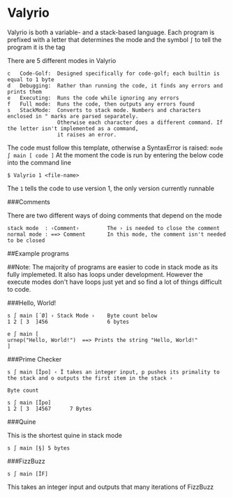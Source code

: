 # Valyrio

Valyrio is both a variable- and a stack-based language. Each program is prefixed with a letter that determines the mode and the symbol ` ∫ ` to tell the program it is the tag

There are 5 different modes in Valyrio

    c   Code-Golf:  Designed specifically for code-golf; each builtin is equal to 1 byte
    d   Debugging:  Rather than running the code, it finds any errors and prints them
    e   Executing:  Runs the code while ignoring any errors
    f   Full mode:  Runs the code, then outputs any errors found
    s   StackMode:  Converts to stack mode. Numbers and characters enclosed in " marks are parsed separately. 
                    Otherwise each character does a different command. If the letter isn't implemented as a command,
                    it raises an error.
                    
The code must follow this template, otherwise a SyntaxError is raised: `mode ∫ main [ code ]`
At the moment the code is run by entering the below code into the command line

    $ Valyrio 1 <file-name>
    
The `1` tells the code to use version 1, the only version currently runnable

###Comments

There are two different ways of doing comments that depend on the mode

    stack mode  : ‹Comment›         The › is needed to close the comment
    normal mode : ==> Comment       In this mode, the comment isn't needed to be closed

##Example programs

##Note: The majority of programs are easier to code in stack mode as its fully implemeted. It also has loops under development.
        However the execute modes don't have loops just yet and so find a lot of things difficult to code.

###Hello, World!

    s ∫ main [´Ø] ‹ Stack Mode ›    Byte count below
    1 2 [ 3  ]456                   6 bytes
    
    e ∫ main [
    urnep("Hello, World!")  ==> Prints the string "Hello, World!"
    ]
    
###Prime Checker

    s ∫ main [Ïpo] ‹ Ï takes an integer input, p pushes its primality to the stack and o outputs the first item in the stack ›
    
    Byte count
    
    s ∫ main [Ïpo]      
    1 2 [ 3  ]4567      7 Bytes
    
###Quine

This is the shortest quine in stack mode

    s ∫ main [§] 5 bytes
    
###FizzBuzz

    s ∫ main [ÏF]
    
This takes an integer input and outputs that many iterations of FizzBuzz
    


